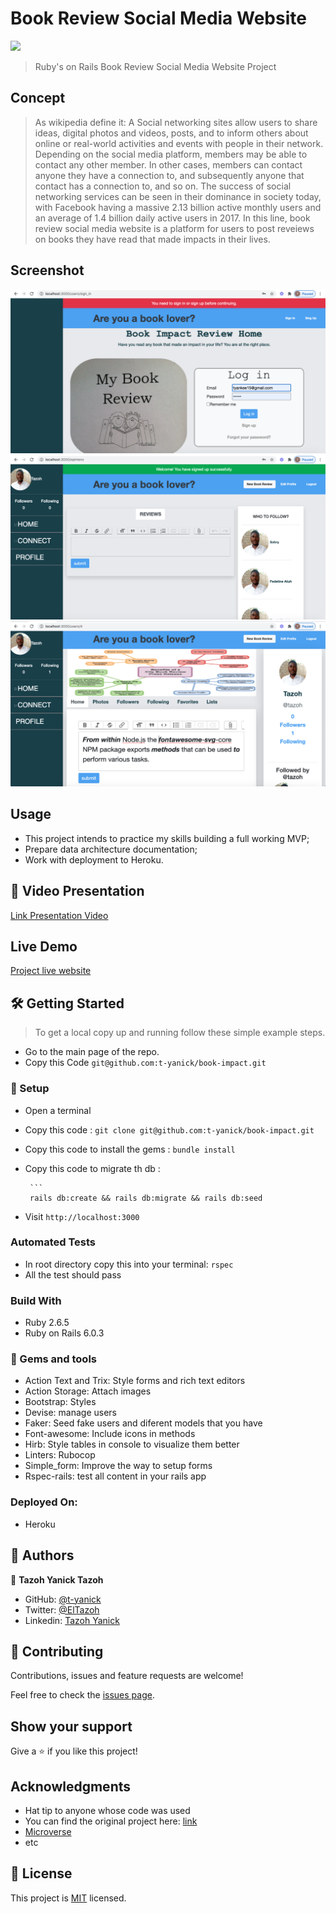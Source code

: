 # Book Review Social Media Website


![](https://img.shields.io/badge/Microverse-blueviolet)



> Ruby's on Rails Book Review Social Media Website Project 

## Concept
>  As wikipedia define it: A Social networking sites allow users to share ideas, digital photos and videos, posts, and to inform others about online or real-world activities and events with people in their network. Depending on the social media platform, members may be able to contact any other member. In other cases, members can contact anyone they have a connection to, and subsequently anyone that contact has a connection to, and so on. The success of social networking services can be seen in their dominance in society today, with Facebook having a massive 2.13 billion active monthly users and an average of 1.4 billion daily active users in 2017.
In this line, book review social media website is a platform for users to post reveiews on books they have read that made impacts in their lives.

## Screenshot
![screenshot1](app/assets/images/signin.png)
![screenshot1](app/assets/images/user.png)
![screenshot1](app/assets/images/screenshot.png)
## Usage

- This project intends to practice my skills building a full working MVP;
- Prepare data architecture documentation;
- Work with deployment to Heroku.<br>

## 🎥 Video Presentation
[Link Presentation Video](https://www.loom.com/share/8137eb3820f64e9e84613e3d964c878b)


## Live Demo

[Project live website](https://hidden-forest-65128.herokuapp.com/)

## 🛠 Getting Started

> To get a local copy up and running follow these simple example steps.

- Go to the main page of the repo.
- Copy this Code `git@github.com:t-yanick/book-impact.git`


### 📝 Setup

 - Open a terminal
 
 - Copy this code : 
        ```
        git clone git@github.com:t-yanick/book-impact.git
        ```
 - Copy this code to install the gems :
         ```
        bundle install
        ```
 - Copy this code to migrate th db :
 
        ```
        rails db:create && rails db:migrate && rails db:seed
               
        
- Visit `http://localhost:3000`


### Automated Tests

- In root directory copy this into your terminal:
            ```
           rspec
            ```
- All the test should pass   

### Build With

- Ruby 2.6.5
- Ruby on Rails 6.0.3

### :gem: Gems and tools

- Action Text and Trix: Style forms and rich text editors
- Action Storage: Attach images
- Bootstrap: Styles
- Devise: manage users
- Faker: Seed fake users and diferent models that you have
- Font-awesome: Include icons in methods
- Hirb: Style tables in console to visualize them better
- Linters: Rubocop
- Simple_form: Improve the way to setup forms
- Rspec-rails: test all content in your rails app

### Deployed On:
- Heroku         

## 👤 Authors


👤 **Tazoh Yanick Tazoh**

- GitHub: [@t-yanick](https://github.com/t-yanick)
- Twitter: [@ElTazoh](https://twitter.com/ElTazoh)
- Linkedin: [Tazoh Yanick](https://linkedin.com/in/tazoh-yanick)


## 🤝 Contributing

Contributions, issues and feature requests are welcome!

Feel free to check the [issues page](https://github.com/t-yanick/book-impact/issues).

## Show your support

Give a ⭐️ if you like this project!

## Acknowledgments

- Hat tip to anyone whose code was used
- You can find the original project here: [link](https://www.behance.net/gallery/14286087/Twitter-Redesign-of-UI-details)
- [Microverse](https://www.microverse.org/)
- etc

## 📝 License

This project is [MIT](lic.url) licensed.
